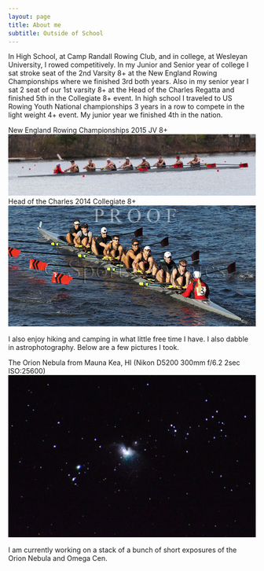 ```yaml
---
layout: page
title: About me
subtitle: Outside of School
---
```


In High School, at Camp Randall Rowing Club, and in college, at Wesleyan University, I rowed competitively. In my Junior and Senior year of college I sat stroke seat of the 2nd Varsity 8+ at the New England Rowing Championships where we finished 3rd both years. Also in my senior year I sat 2 seat of our 1st varsity 8+ at the Head of the Charles Regatta and finished 5th in the Collegiate 8+ event. In high school I traveled to US Rowing Youth National championships 3 years in a row to compete in the light weight 4+ event. My junior year we finished 4th in the nation. 

New England Rowing Championships 2015 JV 8+
![textpic](../img/NERC.jpg "New England Rowing Championships 2015 JV 8+")
Head of the Charles 2014 Collegiate 8+
![textpic](../img/HOCR.png "Head of the Charles 2014 Collegiate 8+")

I also enjoy hiking and camping in what little free time I have. I also dabble in astrophotography. Below are a few pictures I took.

The Orion Nebula from Mauna Kea, HI (Nikon D5200 300mm f/6.2 2sec ISO:25600)
![textpic](../img/DSC_1083.JPG "The Orion Nebula")

I am currently working on a stack of a bunch of short exposures of the Orion Nebula and Omega Cen.
